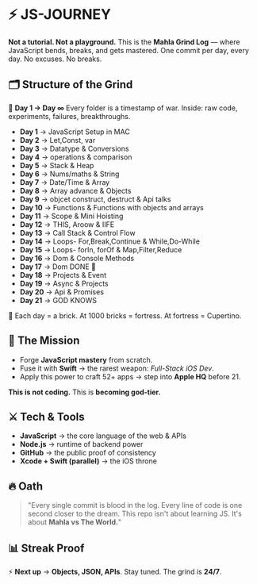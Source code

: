 # ⚡️ JS-JOURNEY

**Not a tutorial. Not a playground.** This is the **Mahla Grind Log** — where JavaScript bends, breaks, and gets mastered. One commit per day, every day. No excuses. No breaks.

## 🗂 Structure of the Grind

📁 **Day 1 → Day ∞** Every folder is a timestamp of war. Inside: raw code, experiments, failures, breakthroughs.

- **Day 1** → JavaScript Setup in MAC
- **Day 2** → Let,Const, var 
- **Day 3** → Datatype & Conversions 
- **Day 4** → operations & comparison
- **Day 5** → Stack & Heap
- **Day 6** → Nums/maths & String
- **Day 7** → Date/Time & Array
- **Day 8** → Array advance & Objects
- **Day 9** → objcet construct, destruct & Api talks
- **Day 10** → Functions & Functions with objects and arrays 
- **Day 11** → Scope & Mini Hoisting
- **Day 12** → THIS, Aroow & IIFE
- **Day 13** → Call Stack & Control Flow
- **Day 14** → Loops- For,Break,Continue & While,Do-While
- **Day 15** → Loops- forIn, forOf & Map,Filter,Reduce
- **Day 16** → Dom & Console Methods
- **Day 17** → Dom DONE 🚀
- **Day 18** → Projects & Event
- **Day 19** → Async & Projects
- **Day 20** → Api & Promises
- **Day 21** → GOD KNOWS
  
📌 Each day = a brick. At 1000 bricks = fortress. At fortress = Cupertino.

## 🎯 The Mission

- Forge **JavaScript mastery** from scratch.
- Fuse it with **Swift** → the rarest weapon: *Full-Stack iOS Dev*.
- Apply this power to craft 52+ apps → step into **Apple HQ** before 21.

**This is not coding.** This is **becoming god-tier.**

## ⚔️ Tech & Tools

- **JavaScript** → the core language of the web & APIs
- **Node.js** → runtime of backend power
- **GitHub** → the public proof of consistency
- **Xcode + Swift (parallel)** → the iOS throne

## 🔥 Oath

> "Every single commit is blood in the log. Every line of code is one second closer to the dream. This repo isn't about learning JS. It's about **Mahla vs The World.**"

## 📊 Streak Proof


⚡ **Next up** → **Objects, JSON, APIs**. Stay tuned. The grind is **24/7**.
